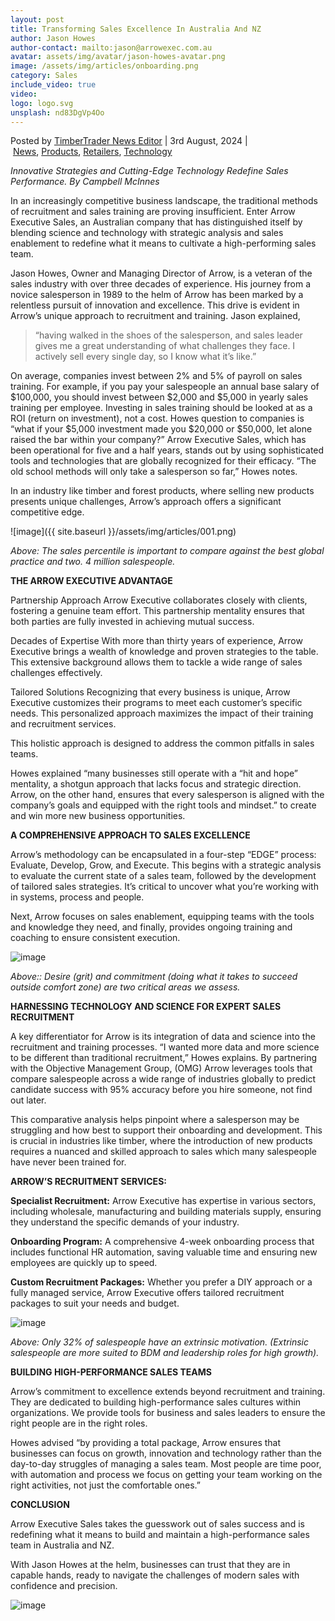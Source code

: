 ```yaml
---
layout: post
title: Transforming Sales Excellence In Australia And NZ
author: Jason Howes
author-contact: mailto:jason@arrowexec.com.au
avatar: assets/img/avatar/jason-howes-avatar.png
image: /assets/img/articles/onboarding.png
category: Sales
include_video: true
video: 
logo: logo.svg
unsplash: nd83DgVp4Oo
---
```


Posted by [TimberTrader News Editor](https://www.timbertradernews.com/author/ttn-editor/ "Posts by TimberTrader News Editor") | 3rd August, 2024 | [News](https://www.timbertradernews.com/category/news/), [Products](https://www.timbertradernews.com/category/products/), [Retailers](https://www.timbertradernews.com/category/retailers/), [Technology](https://www.timbertradernews.com/category/technology/)

*Innovative Strategies and Cutting-Edge Technology Redefine Sales Performance. By Campbell McInnes*

In an increasingly competitive business landscape, the traditional methods of recruitment and sales training are proving insufficient. Enter Arrow Executive Sales, an Australian company that has distinguished itself by blending science and technology with strategic analysis and sales enablement to redefine what it means to cultivate a high-performing sales team.

Jason Howes, Owner and Managing Director of Arrow, is a veteran of the sales industry with over three decades of experience. His journey from a novice salesperson in 1989 to the helm of Arrow has been marked by a relentless pursuit of innovation and excellence. This drive is evident in Arrow’s unique approach to recruitment and training. Jason explained,

> “having walked in the shoes of the salesperson, and sales leader gives me a great understanding of what challenges they face. I actively sell every single day, so I know what it’s like.”

On average, companies invest between 2% and 5% of payroll on sales training. For example, if you pay your salespeople an annual base salary of $100,000, you should invest between $2,000 and $5,000 in yearly sales training per employee. Investing in sales training should be looked at as a ROI (return on investment), not a cost. Howes question to companies is “what if your $5,000 investment made you $20,000 or $50,000, let alone raised the bar within your company?” Arrow Executive Sales, which has been operational for five and a half years, stands out by using sophisticated tools and technologies that are globally recognized for their efficacy. “The old school methods will only take a salesperson so far,” Howes notes.

In an industry like timber and forest products, where selling new products presents unique challenges, Arrow’s approach offers a significant competitive edge.

![image]({{ site.baseurl }}/assets/img/articles/001.png)

*Above: The sales percentile is important to compare against the best global practice and two. 4 million salespeople.*



**THE ARROW EXECUTIVE ADVANTAGE**

Partnership Approach Arrow Executive collaborates closely with clients, fostering a genuine team effort. This partnership mentality ensures that both parties are fully invested in achieving mutual success.

Decades of Expertise With more than thirty years of experience, Arrow Executive brings a wealth of knowledge and proven strategies to the table. This extensive background allows them to tackle a wide range of sales challenges effectively.

Tailored Solutions Recognizing that every business is unique, Arrow Executive customizes their programs to meet each customer’s specific needs. This personalized approach maximizes the impact of their training and recruitment services.

This holistic approach is designed to address the common pitfalls in sales teams.

Howes explained “many businesses still operate with a “hit and hope” mentality, a shotgun approach that lacks focus and strategic direction. Arrow, on the other hand, ensures that every salesperson is aligned with the company’s goals and equipped with the right tools and mindset.” to create and win more new business opportunities.

**A COMPREHENSIVE APPROACH TO SALES EXCELLENCE**

Arrow’s methodology can be encapsulated in a four-step “EDGE” process: Evaluate, Develop, Grow, and Execute. This begins with a strategic analysis to evaluate the current state of a sales team, followed by the development of tailored sales strategies. It’s critical to uncover what you’re working with in systems, process and people.

Next, Arrow focuses on sales enablement, equipping teams with the tools and knowledge they need, and finally, provides ongoing training and coaching to ensure consistent execution.



![image](https://www.arrowexec.com.au/assets/img/articles/002.png)

*Above:: Desire (grit) and commitment (doing what it takes to succeed outside comfort zone) are two critical areas we assess.*



**HARNESSING TECHNOLOGY AND SCIENCE FOR EXPERT SALES RECRUITMENT**

A key differentiator for Arrow is its integration of data and science into the recruitment and training processes. “I wanted more data and more science to be different than traditional recruitment,” Howes explains. By partnering with the Objective Management Group, (OMG) Arrow leverages tools that compare salespeople across a wide range of industries globally to predict candidate success with 95% accuracy before you hire someone, not find out later.

This comparative analysis helps pinpoint where a salesperson may be struggling and how best to support their onboarding and development. This is crucial in industries like timber, where the introduction of new products requires a nuanced and skilled approach to sales which many salespeople have never been trained for.

**ARROW’S RECRUITMENT SERVICES:**

**Specialist Recruitment:** Arrow Executive has expertise in various sectors, including wholesale, manufacturing and building materials supply, ensuring they understand the specific demands of your industry.

**Onboarding Program:** A comprehensive 4-week onboarding process that includes functional HR automation, saving valuable time and ensuring new employees are quickly up to speed.

**Custom Recruitment Packages:** Whether you prefer a DIY approach or a fully managed service, Arrow Executive offers tailored recruitment packages to suit your needs and budget.



![image](https://www.arrowexec.com.au/assets/img/articles/003.png)

*Above: Only 32% of salespeople have an extrinsic motivation. (Extrinsic salespeople are more suited to BDM and leadership roles for high growth).*



**BUILDING HIGH-PERFORMANCE SALES TEAMS**

Arrow’s commitment to excellence extends beyond recruitment and training. They are dedicated to building high-performance sales cultures within organizations. We provide tools for business and sales leaders to ensure the right people are in the right roles.

Howes advised “by providing a total package, Arrow ensures that businesses can focus on growth, innovation and technology rather than the day-to-day struggles of managing a sales team. Most people are time poor, with automation and process we focus on getting your team working on the right activities, not just the comfortable ones.”

**CONCLUSION**

Arrow Executive Sales takes the guesswork out of sales success and is redefining what it means to build and maintain a high-performance sales team in Australia and NZ.

With Jason Howes at the helm, businesses can trust that they are in capable hands, ready to navigate the challenges of modern sales with confidence and precision.

![image](https://www.arrowexec.com.au/assets/img/articles/004.png)



